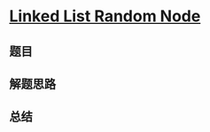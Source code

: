 # [Linked List Random Node](https://leetcode.com/problems/linked-list-random-node/)
## 题目


## 解题思路


## 总结


